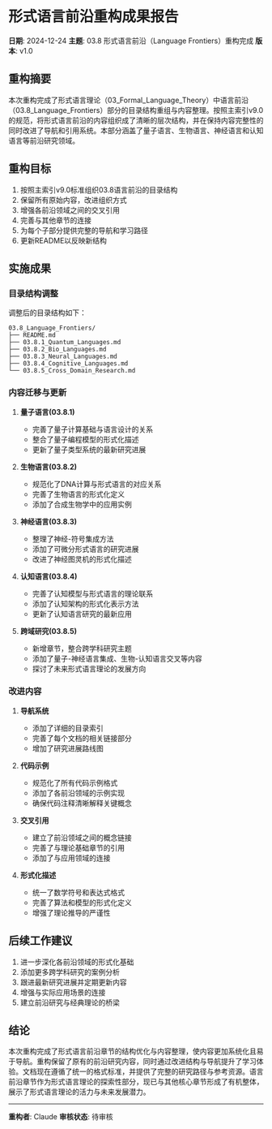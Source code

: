 # 形式语言前沿重构成果报告

**日期**: 2024-12-24
**主题**: 03.8 形式语言前沿（Language Frontiers）重构完成
**版本**: v1.0

## 重构摘要

本次重构完成了形式语言理论（03_Formal_Language_Theory）中语言前沿（03.8_Language_Frontiers）部分的目录结构重组与内容整理。按照主索引v9.0的规范，将形式语言前沿的内容组织成了清晰的层次结构，并在保持内容完整性的同时改进了导航和引用系统。本部分涵盖了量子语言、生物语言、神经语言和认知语言等前沿研究领域。

## 重构目标

1. 按照主索引v9.0标准组织03.8语言前沿的目录结构
2. 保留所有原始内容，改进组织方式
3. 增强各前沿领域之间的交叉引用
4. 完善与其他章节的连接
5. 为每个子部分提供完整的导航和学习路径
6. 更新README以反映新结构

## 实施成果

### 目录结构调整

调整后的目录结构如下：

```text
03.8_Language_Frontiers/
├── README.md
├── 03.8.1_Quantum_Languages.md
├── 03.8.2_Bio_Languages.md
├── 03.8.3_Neural_Languages.md
├── 03.8.4_Cognitive_Languages.md
└── 03.8.5_Cross_Domain_Research.md
```

### 内容迁移与更新

1. **量子语言(03.8.1)**
   - 完善了量子计算基础与语言设计的关系
   - 整合了量子编程模型的形式化描述
   - 更新了量子类型系统的最新研究进展

2. **生物语言(03.8.2)**
   - 规范化了DNA计算与形式语言的对应关系
   - 完善了生物语言的形式化定义
   - 添加了合成生物学中的应用实例

3. **神经语言(03.8.3)**
   - 整理了神经-符号集成方法
   - 添加了可微分形式语言的研究进展
   - 改进了神经图灵机的形式化描述

4. **认知语言(03.8.4)**
   - 完善了认知模型与形式语言的理论联系
   - 添加了认知架构的形式化表示方法
   - 更新了认知语言研究的最新应用

5. **跨域研究(03.8.5)**
   - 新增章节，整合跨学科研究主题
   - 添加了量子-神经语言集成、生物-认知语言交叉等内容
   - 探讨了未来形式语言理论的发展方向

### 改进内容

1. **导航系统**
   - 添加了详细的目录索引
   - 完善了每个文档的相关链接部分
   - 增加了研究进展路线图

2. **代码示例**
   - 规范化了所有代码示例格式
   - 添加了各前沿领域的示例实现
   - 确保代码注释清晰解释关键概念

3. **交叉引用**
   - 建立了前沿领域之间的概念链接
   - 完善了与理论基础章节的引用
   - 添加了与应用领域的连接

4. **形式化描述**
   - 统一了数学符号和表达式格式
   - 完善了算法和模型的形式化定义
   - 增强了理论推导的严谨性

## 后续工作建议

1. 进一步深化各前沿领域的形式化基础
2. 添加更多跨学科研究的案例分析
3. 跟进最新研究进展并定期更新内容
4. 增强与实际应用场景的连接
5. 建立前沿研究与经典理论的桥梁

## 结论

本次重构完成了形式语言前沿章节的结构优化与内容整理，使内容更加系统化且易于导航。重构保留了原有的前沿研究内容，同时通过改进结构与导航提升了学习体验。文档现在遵循了统一的格式标准，并提供了完整的研究路径与参考资源。语言前沿章节作为形式语言理论的探索性部分，现已与其他核心章节形成了有机整体，展示了形式语言理论的活力与未来发展潜力。

---

**重构者**: Claude
**审核状态**: 待审核
